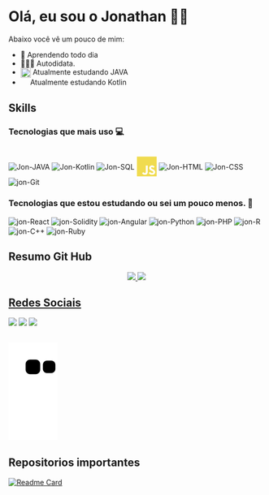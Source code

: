 # Olá, eu sou o Jonathan 🖖🏽

Abaixo você vê um pouco de mim:
- 🌱 Aprendendo todo dia
- 🏋🏽‍♂️ Autodidata.
- <img align="center" height="20" width="20" src="https://cdn.jsdelivr.net/gh/devicons/devicon/icons/java/java-original.svg" /> Atualmente estudando JAVA
- <img align="center" height="15" width="15" src="https://cdn.jsdelivr.net/gh/devicons/devicon/icons/kotlin/kotlin-original.svg" /> Atualmente estudando Kotlin
 
## Skills

### Tecnologias que mais uso 💻
  <div style="display: inline_block"><br>
  <img align="center" alt="Jon-JAVA" height="40" width="40" src="https://cdn.jsdelivr.net/gh/devicons/devicon/icons/java/java-original.svg">
  <img align="center" alt="Jon-Kotlin" height="30" width="30" src="https://cdn.jsdelivr.net/gh/devicons/devicon/icons/kotlin/kotlin-original.svg">
  <img align="center" alt="Jon-SQL" height="40" width="40" src="https://cdn.jsdelivr.net/gh/devicons/devicon/icons/postgresql/postgresql-original-wordmark.svg">
  <img align="center" alt="Jon-Js" height="40" width="40" src="https://raw.githubusercontent.com/devicons/devicon/master/icons/javascript/javascript-plain.svg">
  <img align="center" alt="Jon-HTML" height="40" width="40" src="https://cdn.jsdelivr.net/gh/devicons/devicon/icons/html5/html5-original-wordmark.svg">
  <img align="center" alt="Jon-CSS" height="40" width="40" src="https://cdn.jsdelivr.net/gh/devicons/devicon/icons/css3/css3-original-wordmark.svg">
  <img align="center" alt="jon-Git" height="40" width="40" src="https://cdn.jsdelivr.net/gh/devicons/devicon/icons/git/git-original-wordmark.svg">
  
### Tecnologias que estou estudando ou sei um pouco menos. 💾
  <img align="center" alt="jon-React" height="40" width="40" src="https://cdn.jsdelivr.net/gh/devicons/devicon/icons/react/react-original-wordmark.svg">
  <img align="center" alt="jon-Solidity" height="40" width="40" src="https://cdn.jsdelivr.net/gh/devicons/devicon/icons/solidity/solidity-plain.svg">
  <img align="center" alt="jon-Angular" height="80" width="80" src="https://cdn.jsdelivr.net/gh/devicons/devicon/icons/angularjs/angularjs-original-wordmark.svg">
  <img align="center" alt="jon-Python" height="40" width="40" src="https://cdn.jsdelivr.net/gh/devicons/devicon/icons/python/python-original-wordmark.svg">
  <img align="center" alt="jon-PHP" height="40" width="40" src="https://cdn.jsdelivr.net/gh/devicons/devicon/icons/php/php-original.svg">
  <img align="center" alt="jon-R" height="40" width="40" src="https://cdn.jsdelivr.net/gh/devicons/devicon/icons/r/r-original.svg">
  <img align="center" alt="jon-C++" height="40" width="40" src="https://cdn.jsdelivr.net/gh/devicons/devicon/icons/c/c-original.svg">
  <img align="center" alt="jon-Ruby" height="40" width="40" src="https://cdn.jsdelivr.net/gh/devicons/devicon/icons/ruby/ruby-original-wordmark.svg">
  
  
</div>
  
  ## Resumo Git Hub

<div align="center">
  <a href="https://github.com/Galvier">
  <img height="150em" src="https://github-readme-stats.vercel.app/api?username=Galvier&custom_title=StatusGitHubJonathanGalvier&show_icons=true&border_radius=20&theme=algolia&include_all_commits=true&count_private=true"/>
  <img height="150em" src="https://github-readme-stats.vercel.app/api/top-langs/?username=Galvier&custom_title=Linguagens_mais_usadas&layout=compact&border_radius=9&langs_count=7&theme=algolia"/>
  </div>
  
## Redes Sociais
  
  <div> 
      <a href="https://instagram.com/jonathangalvier" target="_blank"><img src="https://img.shields.io/badge/-Instagram-%23E4405F?style=for-the-badge&logo=instagram&logoColor=white" target="_blank"></a> 	    
    <a href = "mailto:jonathangalvier@gmail.com"><img src="https://img.shields.io/badge/-Gmail-%23333?style=for-the-badge&logo=gmail&logoColor=white" target="_blank"></a>  
    <a href="https://www.linkedin.com/in/jonathangalvier" target="_blank"><img src="https://img.shields.io/badge/-LinkedIn-%230077B5?style=for-the-badge&logo=linkedin&logoColor=white" target="_blank"></a>  
    
##
  ![Snake animation](https://github.com/Galvier/Galvier/blob/output/github-contribution-grid-snake.svg)
 </div>

## Repositorios importantes
  
  [![Readme Card](https://github-readme-stats.vercel.app/api/pin/?username=Galvier&repo=Galvier&theme=algolia)](https://github.com/Galvier/Galvier)
